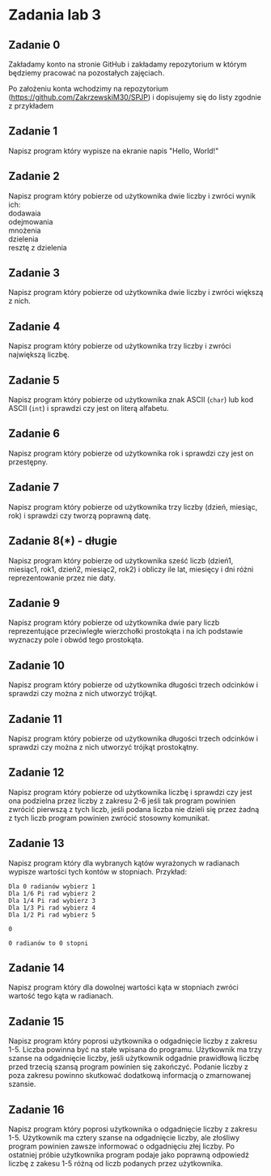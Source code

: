 # Zadania lab 3

## Zadanie 0

Zakładamy konto na stronie GitHub i zakładamy repozytorium w którym będziemy pracować na pozostałych zajęciach.

Po założeniu konta wchodzimy na repozytorium (https://github.com/ZakrzewskiM30/SPJP) i dopisujemy się do listy zgodnie z przykładem

## Zadanie 1

Napisz program który wypisze na ekranie napis "Hello, World!"

## Zadanie 2

Napisz program który pobierze od użytkownika dwie liczby i zwróci wynik ich:  
dodawaia  
odejmowania  
mnożenia  
dzielenia  
resztę z dzielenia

## Zadanie 3

Napisz program który pobierze od użytkownika dwie liczby i zwróci większą z nich.

## Zadanie 4

Napisz program który pobierze od użytkownika trzy liczby i zwróci największą liczbę.

## Zadanie 5

Napisz program który pobierze od użytkownika znak ASCII (`char`) lub kod ASCII (`int`) i sprawdzi czy jest on literą alfabetu.

## Zadanie 6

Napisz program który pobierze od użytkownika rok i sprawdzi czy jest on przestępny.

## Zadanie 7

Napisz program który pobierze od użytkownika trzy liczby (dzień, miesiąc, rok) i sprawdzi czy tworzą poprawną datę.

## Zadanie 8(*) - długie

Napisz program który pobierze od użytkownika sześć liczb (dzień1, miesiąc1, rok1, dzień2, miesiąc2, rok2) i obliczy ile lat, miesięcy i dni różni reprezentowanie przez nie daty.

## Zadanie 9

Napisz program który pobierze od użytkownika dwie pary liczb reprezentujące przeciwległe wierzchołki prostokąta i na ich podstawie wyznaczy pole i obwód tego prostokąta.

## Zadanie 10

Napisz program który pobierze od użytkownika długości trzech odcinków i sprawdzi czy można z nich utworzyć trójkąt.

## Zadanie 11

Napisz program który pobierze od użytkownika długości trzech odcinków i sprawdzi czy można z nich utworzyć trójkąt prostokątny.

## Zadanie 12

Napisz program który pobierze od użytkownika liczbę i sprawdzi czy jest ona podzielna przez liczby z zakresu 2-6 jeśli tak program powinien zwrócić pierwszą z tych liczb, jeśli podana liczba nie dzieli się przez żadną z tych liczb program powinien zwrócić stosowny komunikat.

## Zadanie 13

Napisz program który dla wybranych kątów wyrażonych w radianach wypisze wartości tych kontów w stopniach.
Przykład:

```
Dla 0 radianów wybierz 1  
Dla 1/6 Pi rad wybierz 2  
Dla 1/4 Pi rad wybierz 3  
Dla 1/3 Pi rad wybierz 4  
Dla 1/2 Pi rad wybierz 5  

0  

0 radianów to 0 stopni
```

## Zadanie 14

Napisz program który dla dowolnej wartości kąta w stopniach zwróci wartość tego kąta w radianach.

## Zadanie 15

Napisz program który poprosi użytkownika o odgadnięcie liczby z zakresu 1-5. Liczba powinna być na stałe wpisana do programu. Użytkownik ma trzy szanse na odgadnięcie liczby, jeśli użytkownik odgadnie prawidłową liczbę przed trzecią szansą program powinien się zakończyć. Podanie liczby z poza zakresu powinno skutkować dodatkową informacją o zmarnowanej szansie.

## Zadanie 16

Napisz program który poprosi użytkownika o odgadnięcie liczby z zakresu 1-5. Użytkownik ma cztery szanse na odgadnięcie liczby, ale złośliwy program powinien zawsze informować o odgadnięciu złej liczby. Po ostatniej próbie użytkownika program podaje jako poprawną odpowiedź liczbę z zakesu 1-5 różną od liczb podanych przez użytkownika.









